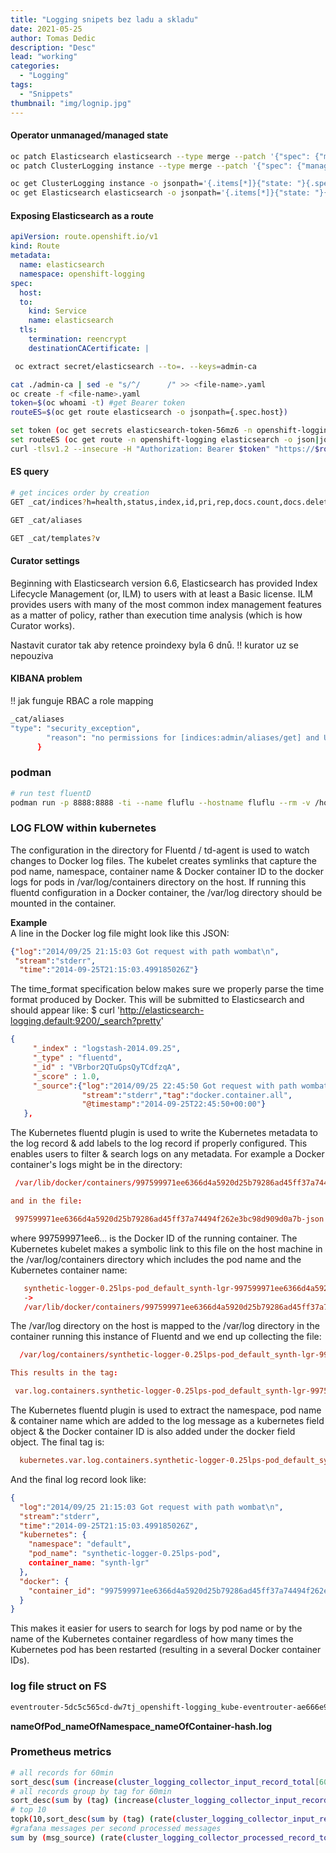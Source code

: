 ```yaml
---
title: "Logging snipets bez ladu a skladu"
date: 2021-05-25
author: Tomas Dedic
description: "Desc"
lead: "working"
categories:
  - "Logging"
tags:
  - "Snippets"
thumbnail: "img/lognip.jpg"
---
```


#### Operator unmanaged/managed state
```sh
oc patch Elasticsearch elasticsearch --type merge --patch '{"spec": {"managementState": "Unmanaged"}}'
oc patch ClusterLogging instance --type merge --patch '{"spec": {"managementState": "Unmanaged"}}'

oc get ClusterLogging instance -o jsonpath='{.items[*]}{"state: "}{.spec.managementState}{"\n"}'
oc get Elasticsearch elasticsearch -o jsonpath='{.items[*]}{"state: "}{.spec.managementState}{"\n"}'
```
#### Exposing Elasticsearch as a route
```yaml
apiVersion: route.openshift.io/v1
kind: Route
metadata:
  name: elasticsearch
  namespace: openshift-logging
spec:
  host:
  to:
    kind: Service
    name: elasticsearch
  tls:
    termination: reencrypt
    destinationCACertificate: | 
```
```sh
 oc extract secret/elasticsearch --to=. --keys=admin-ca

cat ./admin-ca | sed -e "s/^/      /" >> <file-name>.yaml
oc create -f <file-name>.yaml
token=$(oc whoami -t) #get Bearer token
routeES=$(oc get route elasticsearch -o jsonpath={.spec.host})

set token (oc get secrets elasticsearch-token-56mz6 -n openshift-logging -o json|jq -Mr '.data.token'|base64 -d)
set routeES (oc get route -n openshift-logging elasticsearch -o json|jq -Mr '.spec.host')
curl -tlsv1.2 --insecure -H "Authorization: Bearer $token" "https://$routeES/.operations.*/_search?size=1" | jq
```
#### ES query
```sh
# get incices order by creation
GET _cat/indices?h=health,status,index,id,pri,rep,docs.count,docs.deleted,store.size,creation.date.string&s=creation.date.string

GET _cat/aliases

GET _cat/templates?v
```
#### Curator settings
Beginning with Elasticsearch version 6.6, Elasticsearch has provided Index Lifecycle Management (or, ILM) to users with at least a Basic license. ILM provides users with many of the most common index management features as a matter of policy, rather than execution time analysis (which is how Curator works).
  
Nastavit curator tak aby retence proindexy byla 6 dnů.
!! kurator uz se nepouziva
#### KIBANA problem
!! jak funguje RBAC a role mapping
```sh
_cat/aliases
"type": "security_exception",
        "reason": "no permissions for [indices:admin/aliases/get] and User [name=tdedic, roles=[admin_reader], requestedTenant=admin]"
      }
```
### podman
```sh
# run test fluentD
podman run -p 8888:8888 -ti --name fluflu --hostname fluflu --rm -v /home/ts/git_repositories/work/openshift/oshi/logging/etc:/fluentd/etc -v /home/ts/git_repositories/work/openshift/oshi/logging/logs:/logs -v /home/ts/git_repositories/work/openshift/oshi/logging/systemd:/run/log/journal quay.io/dedtom/fluflu:latest fluentd -c /fluentd/etc/fluent.conf
```
### LOG FLOW within kubernetes
The configuration in the directory for Fluentd / td-agent is used
to watch changes to Docker log files. The kubelet creates symlinks that
capture the pod name, namespace, container name & Docker container ID
to the docker logs for pods in /var/log/containers directory on the host.
If running this fluentd configuration in a Docker container, the /var/log
directory should be mounted in the container.

**Example**  
A line in the Docker log file might look like this JSON:
```json
{"log":"2014/09/25 21:15:03 Got request with path wombat\n",
 "stream":"stderr",
  "time":"2014-09-25T21:15:03.499185026Z"}
```
The time_format specification below makes sure we properly
parse the time format produced by Docker. This will be
submitted to Elasticsearch and should appear like:
$ curl 'http://elasticsearch-logging.default:9200/_search?pretty'
```json
{
     "_index" : "logstash-2014.09.25",
     "_type" : "fluentd",
     "_id" : "VBrbor2QTuGpsQyTCdfzqA",
     "_score" : 1.0,
     "_source":{"log":"2014/09/25 22:45:50 Got request with path wombat\n",
                "stream":"stderr","tag":"docker.container.all",
                "@timestamp":"2014-09-25T22:45:50+00:00"}
   },
```
The Kubernetes fluentd plugin is used to write the Kubernetes metadata to the log
record & add labels to the log record if properly configured. This enables users
to filter & search logs on any metadata.
For example a Docker container's logs might be in the directory:
```conf
 /var/lib/docker/containers/997599971ee6366d4a5920d25b79286ad45ff37a74494f262e3bc98d909d0a7b

and in the file:

 997599971ee6366d4a5920d25b79286ad45ff37a74494f262e3bc98d909d0a7b-json.log
```
where 997599971ee6... is the Docker ID of the running container.
The Kubernetes kubelet makes a symbolic link to this file on the host machine
in the /var/log/containers directory which includes the pod name and the Kubernetes
container name:
```conf
   synthetic-logger-0.25lps-pod_default_synth-lgr-997599971ee6366d4a5920d25b79286ad45ff37a74494f262e3bc98d909d0a7b.log
   ->
   /var/lib/docker/containers/997599971ee6366d4a5920d25b79286ad45ff37a74494f262e3bc98d909d0a7b/997599971ee6366d4a5920d25b79286ad45ff37a74494f262e3bc98d909d0a7b-json.log
```
The /var/log directory on the host is mapped to the /var/log directory in the container
running this instance of Fluentd and we end up collecting the file:
```conf
  /var/log/containers/synthetic-logger-0.25lps-pod_default_synth-lgr-997599971ee6366d4a5920d25b79286ad45ff37a74494f262e3bc98d909d0a7b.log

This results in the tag:

 var.log.containers.synthetic-logger-0.25lps-pod_default_synth-lgr-997599971ee6366d4a5920d25b79286ad45ff37a74494f262e3bc98d909d0a7b.log

```
The Kubernetes fluentd plugin is used to extract the namespace, pod name & container name
which are added to the log message as a kubernetes field object & the Docker container ID
is also added under the docker field object.
The final tag is:
```conf
  kubernetes.var.log.containers.synthetic-logger-0.25lps-pod_default_synth-lgr-997599971ee6366d4a5920d25b79286ad45ff37a74494f262e3bc98d909d0a7b.log
```
And the final log record look like:
```json
{
  "log":"2014/09/25 21:15:03 Got request with path wombat\n",
  "stream":"stderr",
  "time":"2014-09-25T21:15:03.499185026Z",
  "kubernetes": {
    "namespace": "default",
    "pod_name": "synthetic-logger-0.25lps-pod",
    container_name: "synth-lgr"
  },
  "docker": {
    "container_id": "997599971ee6366d4a5920d25b79286ad45ff37a74494f262e3bc98d909d0a7b"
  }
}
```
This makes it easier for users to search for logs by pod name or by
the name of the Kubernetes container regardless of how many times the
Kubernetes pod has been restarted (resulting in a several Docker container IDs).

### log file struct on FS
```sh
eventrouter-5dc5c565cd-dw7tj_openshift-logging_kube-eventrouter-ae666e925d23df257f2360c6bcadc1257a0913b2d98f377d9919085a71812bcf.log -> /var/log/pods/openshift-logging_eventrouter-5dc5c565cd-dw7tj_bf80aa43-5359-48fc-a4f1-9921569a4c43/kube-eventrouter/0.log
```
**nameOfPod_nameOfNamespace_nameOfContainer-hash.log**  

### Prometheus metrics
```sh
# all records for 60min
sort_desc(sum (increase(cluster_logging_collector_input_record_total[60m])))
# all records group by tag for 60min
sort_desc(sum by (tag) (increase(cluster_logging_collector_input_record_total[60m])))
# top 10
topk(10,sort_desc(sum by (tag) (rate(cluster_logging_collector_input_record_total[60m]))))
#grafana messages per second processed messages
sum by (msg_source) (rate(cluster_logging_collector_processed_record_total[$__range]))

```
